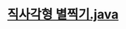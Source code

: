[직사각형 별찍기]: https://github.com/gogoma-code/programmers-codding-test/blob/level1_java/LEVEL%201/JAVA/직사각형%20별찍기.java

# [직사각형 별찍기.java][직사각형 별찍기]